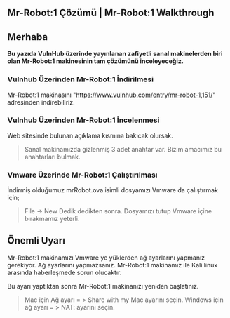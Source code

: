 ## **Mr-Robot:1 Çözümü | Mr-Robot:1 Walkthrough**

  ## **Merhaba**
**Bu yazıda VulnHub üzerinde yayınlanan zafiyetli sanal makinelerden biri olan Mr-Robot:1 makinesinin tam çözümünü inceleyeceğiz.**

### **Vulnhub Üzerinden Mr-Robot:1 İndirilmesi**
Mr-Robot:1 makinasını  "https://www.vulnhub.com/entry/mr-robot-1,151/" adresinden indirebiliriz.

### **Vulnhub Üzerinden Mr-Robot:1 İncelenmesi**
Web sitesinde bulunan açıklama kısmına bakıcak olursak.
   
   > Sanal makinamızda gizlenmiş 3 adet anahtar var.
    Bizim amacımız bu anahtarları bulmak.
	
### **Vmware Üzerinde Mr-Robot:1 Çalıştırılması**
İndirmiş olduğumuz mrRobot.ova isimli dosyamızı Vmware da çalıştırmak için;
>File -> New Dedik dedikten sonra. 
>Dosyamızı tutup Vmware içine bırakmamız yeterli. 

## **Önemli Uyarı**
Mr-Robot:1 makinamızı Vmware ye yüklerden ağ ayarlarını yapmanız gerekiyor.
Ağ ayarlarını yapmazsanız.  Mr-Robot:1 makinamız ile Kali linux arasında haberleşmede sorun olucaktır.

Bu ayarı yaptıktan sonra Mr-Robot:1 makinanızı yeniden başlatınız. 
> Mac için Ağ ayarı = >  Share with my Mac ayarını seçin.
   Windows için ağ ayarı = > NAT:  ayarını seçin.



